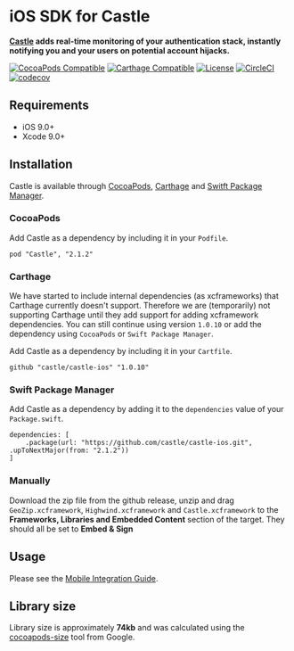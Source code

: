 # iOS SDK for Castle

**[Castle](https://castle.io) adds real-time monitoring of your authentication stack, instantly notifying you and your users on potential account hijacks.**

[![CocoaPods Compatible](https://img.shields.io/cocoapods/v/Castle.svg)](https://img.shields.io/cocoapods/v/Castle.svg)
[![Carthage Compatible](https://img.shields.io/badge/Carthage-compatible-4BC51D.svg?style=flat)](https://github.com/Carthage/Carthage)
[![License](https://img.shields.io/cocoapods/l/Castle.svg?style=flat)](http://cocoapods.org/pods/Castle)
[![CircleCI](https://circleci.com/gh/castle/castle-ios.svg?style=shield)](https://circleci.com/gh/castle/castle-ios)
[![codecov](https://codecov.io/gh/castle/castle-ios/branch/master/graph/badge.svg)](https://codecov.io/gh/castle/castle-ios)

## Requirements

- iOS 9.0+
- Xcode 9.0+

## Installation

Castle is available through [CocoaPods](https://cocoapods.org), [Carthage](https://github.com/Carthage/Carthage) and [Switft Package Manager](https://swift.org/package-manager/).

### CocoaPods
Add Castle as a dependency by including it in your `Podfile`.

```
pod "Castle", "2.1.2"
```

### Carthage
We have started to include internal dependencies (as xcframeworks) that Carthage currently doesn't support. Therefore we are (temporarily) not supporting Carthage until they add support for adding xcframework dependencies. You can still continue using version `1.0.10` or add the dependency using `CocoaPods` or `Swift Package Manager`.

Add Castle as a dependency by including it in your `Cartfile`.

```
github "castle/castle-ios" "1.0.10"
```

### Swift Package Manager
Add Castle as a dependency by adding it to the `dependencies` value of your `Package.swift`.

```
dependencies: [
    .package(url: "https://github.com/castle/castle-ios.git", .upToNextMajor(from: "2.1.2"))
]
```

### Manually
Download the zip file from the github release, unzip and drag `GeoZip.xcframework`, `Highwind.xcframework` and `Castle.xcframework` to the **Frameworks, Libraries and Embedded Content** section of the target. They should all be set to **Embed & Sign**

## Usage

Please see the [Mobile Integration Guide](https://docs.castle.io).

## Library size

Library size is approximately **74kb** and was calculated using the [cocoapods-size](https://github.com/google/cocoapods-size) tool from Google.
